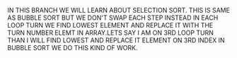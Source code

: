 IN THIS BRANCH WE WILL LEARN ABOUT SELECTION SORT.
THIS IS SAME AS BUBBLE SORT BUT WE DON'T SWAP EACH STEP INSTEAD IN EACH LOOP TURN WE FIND LOWEST ELEMENT AND REPLACE IT WITH THE TURN NUMBER ELEMT IN ARRAY.LETS SAY I AM ON 3RD LOOP TURN THAN I WILL FIND LOWEST AND REPLACE IT ELEMENT ON 3RD INDEX IN BUBBLE SORT WE DO THIS KIND OF WORK.